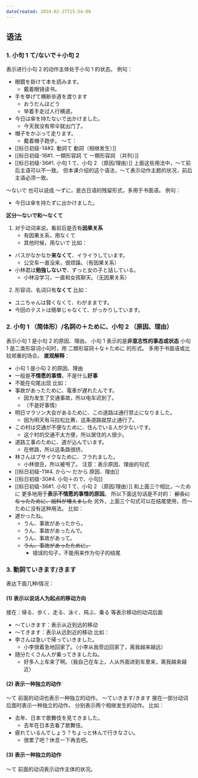 ```yaml
---
dateCreated: 2024-02-27T15:54:00
---
```

## 语法
### 1. 小句 1 て/ないで＋小句 2
表示进行小句 2 的动作主体处于小句 1 的状态。
例句：
- 眼鏡を掛けて本を読みます。
	- 戴着眼镜读书。
- 手を挙げて横断歩道を渡ります
	- おうだんほどう
	- 举着手走过人行横道。
- 今日は傘を持たないで出かけました。
	- 今天我没有带伞就出门了。
- 帽子をかぶって走ります。
	- 戴着帽子跑步。
〜て：
- [[标日初级-14#2. 動詞て 動詞（相继发生）]]
- [[标日初级-16#1. 一類形容詞 て 一類形容詞 （并列）]]
- [[标日初级-36#1. 小句 1 て、小句 2 （原因/理由）]]
上面这些用法中，～て前后主语可以不一致。
但本课介绍的这个语法，〜て表示动作主题的状况，前后主语必须一致。

～ないで 也可以说成 〜ずに，是古日语的残留形式，多用于书面语。
例句：
- 今日は傘を持たずに出かけました。

**区分〜ないで和〜なくて**
1. 对于动词来说，看前后是否有**因果关系**
	- 有因果关系，用なくて
	- 其他时候，用ないで
比如：
- バスがなかなか**来なくて**、イライラしています。
	- 公交车一直没来，很烦躁。（有因果关系）
- 小林君は**勉強しないで**、ずっと女の子と話している。
	- 小林没学习，一直和女孩聊天。（无因果关系）

2. 形容词、名词只有**なくて**
比如：
- ユニちゃんは賢くなくて、わがままです。
- 今回のテストは簡単じゃなくて、がっかりしています。
### 2. 小句 1 （简体形）/名詞の＋ために、小句 2  （原因、理由）
表示小句 1 是小句 2 的原因、理由。
小句 1 表示的是**非意志性的事态或状态**
小句 1 是二类形容词小句时，用 二類形容詞＋な＋ために 的形式。
多用于书面语或比较郑重的场合。
**直观解释**：
- 小句 1 是小句 2 的原因、理由
- 一般是**不情愿的事情**，不是什么**好事**
- 不能在句尾出现
比如：
- 事故があったために、電車が遅れたんです。
	- 因为发生了交通事故，所以电车迟到了。
	- （不是好事情）
- 明日マラソン大会があるために、この道路は通行禁止になりました。
	- 因为明天有马拉松比赛，这条道路就禁止通行了。
- この村は交通が不便なために、住んでいる人が少ないです。
	- 这个村的交通不太方便，所以居住的人很少。
- 道路工事のために、道が込んでいます。
	- 在修路，所以这条路很挤。
- 林さんはブサイクなために、フラれました。
	- 小林很丑，所以被甩了。
注意：表示原因、理由的句式
- [[标日初级-11#4. から〜 だから 原因、理由]]
- [[标日初级-30#4. 小句＋ので、小句]]
- [[标日初级-36#1. 小句 1 て、小句 2 （原因/理由）]]
和上面三个相比，〜ために 更多地用于**表示不情愿的事情的原因**。
所以下面这句话是不对的：
~~部長になったために、給料が増えました~~
另外，上面三个句式可以在结尾使用，而～ために没有这种用法。
比如：
- 遅かったね。
	- うん、事故があったから。
	- うん、事故があったんで。
	- うん、事故があって。
	- ~~うん、事故があったために。~~
		- 错误的句子，不能用来作为句子的结尾
### 3. 動詞ていきます/きます
表达下面几种i情况：
#### (1) 表示以**说话人为起点**的移动方向
接在：帰る、歩く、走る、泳ぐ、飛ぶ、乗る 等表示移动的动词后面
- 〜ていきます：表示从近到远的移动
- 〜てきます：表示从远到近的移动
比如：
- 李さんは急いで帰っていきました。
	- 小李很着急地回家了。（小李从我旁边回家了，离我越来越远）
- 随分たくさん人が乗ってきましたね。
	- 好多人上车来了啊。（我自己在车上，人从外面进到车里来，离我越来越近）
#### (2) 表示一种独立的动作
～て 前面的动词也表示一种独立的动作。
～ていきます/きます 接在一部分动词后面时表示一种独立的动作。
分别表示两个相继发生的动作。
比如：
- 去年、日本で歌舞伎を見てきました。
	- 去年在日本去看了歌舞伎。
- 疲れているんでしょう？ちょっと休んで行きなさい。
	- 很累了吧？休息一下再去吧。
#### (3) 表示一种独立的动作
～て 前面的动词表示动作主体的状况。
